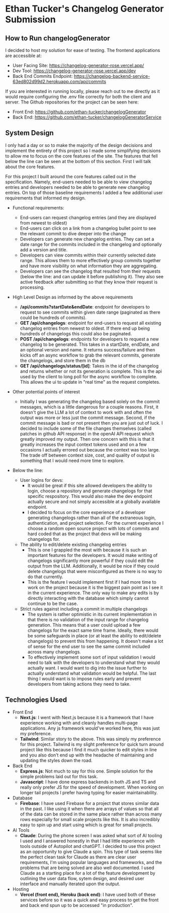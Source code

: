 # Ethan Tucker's Changelog Generator Submission

## How to Run changelogGenerator

I decided to host my solution for ease of testing. The frontend applications are accessible at: 
 - User Facing Site: https://changelog-generator-rose.vercel.app/
 - Dev Tool: https://changelog-generator-rose.vercel.app/dev
 - Back End Commits Endpoint: https://changelog-backend-service-63ed802d99d2.herokuapp.com/api/commits 

If you are interested in running locally, please reach out to me directly as it would require configuring the .env file correctly for both the client and server. The Github repositories for the project can be seen here:
 - Front End:  https://github.com/ethan-tucker/changelogGenerator
 - Back End: https://github.com/ethan-tucker/changelogGeneratorService

## System Design
I only had a day or so to make the majority of the design decisions and implement the entirety of this project so I made some simplifying decisions to allow me to focus on the core features of the site. The features that fell below the line can be seen at the bottom of this section. First I will talk about the core features.

For this project I built around the core features called out in the specification. Namely, end-users needed to be able to view changelog entries and developers needed to be able to generate new changelog entries. On top of those baseline requirements I added a few additional user requirements that informed my design. 
- Functional requirements:
	- End-users can request changelog entries (and they are displayed from newest to oldest)
	- End-users can click on a link from a changelog bullet point to see the relevant commit to dive deeper into the change
	- Developers can generate new changelog entries. They can set a date range for the commits included in the changelog and optionally add a version and title. 
	- Developers can view commits within their currently selected date range. This allows them to more effectively group commits together and have more visibility on what information they are aggregating.
	-  Developers can see the changelog that resulted from their requests (below the line: and can update it before publishing it). They also see active feedback after submitting so that they know their request is processing.
- High Level Design as informed by the above requirements
	- **/api/commits?startDate&endDate**: endpoint for developers to request to see commits within given date range (paginated as there could be hundreds of commits).
	- **GET /api/changelogs**: endpoint for end-users to request all existing changelog entries from newest to oldest. If there end up being hundreds of changelogs this could also be paginated.
	- **POST /api/changelogs**: endpoints for developers to request a new changelog to be generated. This takes in a startDate, endDate, and an optional version and name. It returns success/failure and then kicks off an async workflow to grab the relevant commits, generate the changelogs, and store them in the db 
	- **GET /api/changelogs/status/[id]**: Takes in the id of the changelog and returns whether or not its generation is complete. This is the api used by the client to long poll for the async workflow to complete. This allows the ui to update in "real time" as the request completes.

- Other potential points of interest
	- Initially I was generating the changelog based solely on the commit messages, which is a little dangerous for a couple reasons. First, it doesn't give the LLM a lot of context to work with and often the output was more or less just the commit message. Second, if the commit message is bad or not present then you are just out of luck. I decided to include some of the file changes themselves (called patches in github API response) in the openAI API request which greatly improved my output. Then one concern with this is that it greatly increases the input context tokens used and on a few occasions I actually errored out because the context was too large. The trade off between context size, cost, and quality of output is something that I would need more time to explore.

- Below the line:
	- User logins for devs: 
		- It would be great if this site allowed developers the ability to login, choose a repository and generate changelogs for that specific respository. This would also make the dev endpoint actually secure and not simply accessible at a globally available endpoint.
		- I decided to focus on the core experience of a developer generating changelogs rather than all of the extraneous login, authentication, and project selection. For the current experience I choose a random open source project with lots of commits and hard coded that as the project that devs will be making changelogs for.
	- The ability to edit/delete existing changelog entries
		- This is one I grappled the most with because it is such an important features for the developers. It would make writing of changelogs significantly more powerful if they could edit the output from the LLM. Additionally, it would be nice if they could delete changelogs that were misconfigured as there is no way to do that currently. 
		- This is the feature I would implement first if I had more time to work on the project because it is the biggest pain point as I see it in the current experience. The only way to make any edits is by directly interacting with the database which simply cannot continue to be the case.
	- Strict rules against including a commit in multiple changelogs
		- The system is rather optimistic in its current implementation in that there is no validation of the input range for changelog generation. This means that a user could upload a few changelogs for the exact same time frame. Ideally, there would be some safeguards in place (or at least the ability to edit/delete changelogs) to prevent this from happening. It doesn't make a lot of sense for the end user to see the same commit included across many changelogs.
		- To effectively implement some sort of input validation I would need to talk with the developers to understand what they would actually want. I would want to dig into the issue further to actually understand what validation would be helpful. The last thing I would want is to impose rules early and prevent developers from taking actions they need to take.

## Technologies Used

 - Front End
	 - **Next.js**: I went with Next.js because it is a framework that I have experience working with and cleanly handles multi-page applications. Any js framework would've worked here, this was just my preference.  
	 - **Tailwind**: Similar story to the above. This was simply my preference for this project. Tailwind is my slight preference for quick turn around project like this because I find it much quicker to edit styles in line and you also don't end up with the headache of maintaining and updating the styles down the road.
 - Back End
	 - **Express.js**: Not much to say for this one. Simple solution for the simple problems laid out for this task.
	 - **Javascript**: I have done express backends in both JS and TS and really only prefer JS for the speed of development. When working on longer tail projects I prefer having typing for easier maintainability.
 - Database
	 - **Firebase**: I have used Firebase for a project that stores similar data in the past. I like using it when there are arrays of values so that all of the data can be stored in the same place rather than across many rows especially for small scale projects like this. It is also incredibly easy to spin up and start using which is great for small projects. 
 - AI Tools
	 - **Claude**:	During the phone screen I was asked what sort of AI tooling I used and I answered honestly in that I had little experience with tools outside of Autopilot and chatGPT. I decided to use this project as an opportunity to give Claude a spin. This type of task seems like the perfect clean task for Claude as there are clear user requirements, I'm using popular languages and frameworks, and the problems that are being solved are also well documented. I used Claude as a starting place for a lot of the feature development by outlining the user data flow, sytem design, and desired user interface and manually iterated upon the output.
- Hosting
	- **Vercel (front end), Heroku (back end)**: I have used both of these services before so it was a quick and easy process to get the front and back end spun up to be accessed "in production". 